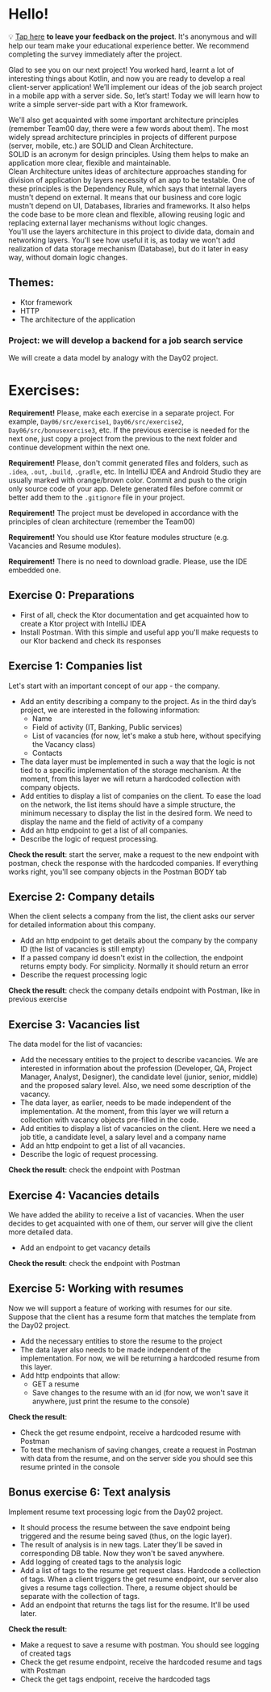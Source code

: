 # Hello!   

💡 [Tap here](https://new.oprosso.net/p/4cb31ec3f47a4596bc758ea1861fb624) **to leave your feedback on the project**. It's anonymous and will help our team make your educational experience better. We recommend completing the survey immediately after the project.

Glad to see you on our next project! You worked hard, learnt a lot of interesting things about Kotlin, and now you are ready to develop a real client-server application! We’ll implement our ideas of the job search project in a mobile app with a server side. So, let’s start! Today we will learn how to write a simple server-side part with a Ktor framework.

We'll also get acquainted with some important architecture principles (remember Team00 day, there were a few words about them). The most widely spread architecture principles in projects of different purpose (server, mobile, etc.) are SOLID and Clean Architecture.  
SOLID is an acronym for design principles. Using them helps to make an application more clear, flexible and maintainable.  
Clean Architecture unites ideas of architecture approaches standing for division of application by layers necessity of an app to be testable. One of these principles is the Dependency Rule, which says that internal layers mustn't depend on external. It means that our business and core logic mustn't depend on UI, Databases, libraries and frameworks. It also helps the code base to be more clean and flexible, allowing reusing logic and replacing external layer mechanisms without logic changes.  
You'll use the layers architecture in this project to divide data, domain and networking layers. You'll see how useful it is, as today we won't add realization of data storage mechanism (Database), but do it later in easy way, without domain logic changes.  

## Themes:
- Ktor framework
- HTTP
- The architecture of the application

### Project: we will develop a backend for a job search service
We will create a data model by analogy with the Day02 project.  

# Exercises:

**Requirement!** Please, make each exercise in a separate project. For example, `Day06/src/exercise1`, `Day06/src/exercise2`, `Day06/src/bonusexercise3`, etc. If the previous exercise is needed for the next one, just copy a project from the previous to the next folder and continue development within the next one.

**Requirement!** Please, don't commit generated files and folders, such as `.idea`, `.out`, `.build`, `.gradle`, etc. In IntelliJ IDEA and Android Studio they are usually marked with orange/brown color. Commit and push to the origin only source code of your app. Delete generated files before commit or better add them to the `.gitignore` file in your project.

**Requirement!** The project must be developed in accordance with the principles of clean architecture (remember the Team00)

**Requirement!** You should use Ktor feature modules structure (e.g. Vacancies and Resume modules).

**Requirement!** There is no need to download gradle. Please, use the IDE embedded one.

## Exercise 0: Preparations
- First of all, check the Ktor documentation and get acquainted how to create a Ktor project with IntelliJ IDEA
- Install Postman. With this simple and useful app you'll make requests to our Ktor backend and check its responses

## Exercise 1: Companies list
Let's start with an important concept of our app - the company.

- Add an entity describing a company to the project. As in the third day’s project, we are interested in the following information:
  - Name
  - Field of activity (IT, Banking, Public services)
  - List of vacancies (for now, let's make a stub here, without specifying the Vacancy class)
  - Contacts
- The data layer must be implemented in such a way that the logic is not tied to a specific implementation of the storage mechanism. At the moment, from this layer we will return a hardcoded collection with company objects.
- Add entities to display a list of companies on the client. To ease the load on the network, the list items should have a simple structure, the minimum necessary to display the list in the desired form. We need to display the name and the field of activity of a company
- Add an http endpoint to get a list of all companies.
- Describe the logic of request processing.

**Check the result**: start the server, make a request to the new endpoint with postman, check the response with the hardcoded companies. If everything works right, you'll see company objects in the Postman BODY tab

## Exercise 2: Company details
When the client selects a company from the list, the client asks our server for detailed information about this company.
- Add an http endpoint to get details about the company by the company ID (the list of vacancies is still empty)
- If a passed company id doesn't exist in the collection, the endpoint returns empty body. For simplicity. Normally it should return an error
- Describe the request processing logic

**Check the result**: check the company details endpoint with Postman, like in previous exercise

## Exercise 3: Vacancies list
The data model for the list of vacancies:
- Add the necessary entities to the project to describe vacancies. We are interested in information about the profession (Developer, QA, Project Manager, Analyst, Designer), the candidate level (junior, senior, middle) and the proposed salary level. Also, we need some description of the vacancy.
- The data layer, as earlier, needs to be made independent of the implementation. At the moment, from this layer we will return a collection with vacancy objects pre-filled in the code.
- Add entities to display a list of vacancies on the client. Here we need a job title, a candidate level, a salary level and a company name
- Add an http endpoint to get a list of all vacancies.
- Describe the logic of request processing.

**Check the result**: check the endpoint with Postman

## Exercise 4: Vacancies details
We have added the ability to receive a list of vacancies. When the user decides to get acquainted with one of them, our server will give the client more detailed data.
- Add an endpoint to get vacancy details

**Check the result**: check the endpoint with Postman

## Exercise 5: Working with resumes
Now we will support a feature of working with resumes for our site. Suppose that the client has a resume form that matches the template from the Day02 project.
- Add the necessary entities to store the resume to the project
- The data layer also needs to be made independent of the implementation. For now, we will be returning a hardcoded resume from this layer.
- Add http endpoints that allow:
  - GET a resume
  - Save changes to the resume with an id (for now, we won't save it anywhere, just print the resume to the console)

**Check the result**:
- Check the get resume endpoint, receive a hardcoded resume with Postman
- To test the mechanism of saving changes, create a request in Postman with data from the resume, and on the server side you should see this resume printed in the console

## Bonus exercise 6: Text analysis
Implement resume text processing logic from the Day02 project.
- It should process the resume between the save endpoint being triggered and the resume being saved (thus, on the logic layer).
- The result of analysis is in new tags. Later they'll be saved in corresponding DB table. Now they won't be saved anywhere.
- Add logging of created tags to the analysis logic
- Add a list of tags to the resume get request class. Hardcode a collection of tags. When a client triggers the get resume endpoint, our server also gives a resume tags collection. There, a resume object should be separate with the collection of tags.
- Add an endpoint that returns the tags list for the resume. It'll be used later. 

**Check the result**:
- Make a request to save a resume with postman. You should see logging of created tags
- Check the get resume endpoint, receive the hardcoded resume and tags with Postman
- Check the get tags endpoint, receive the hardcoded tags
